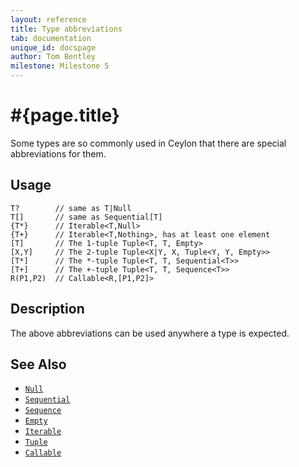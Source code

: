 ```yaml
---
layout: reference
title: Type abbreviations
tab: documentation
unique_id: docspage
author: Tom Bentley
milestone: Milestone 5
---
```


# #{page.title}

Some types are so commonly used in Ceylon that there are special 
abbreviations for them. 

## Usage 

    T?        // same as T|Null
    T[]       // same as Sequential[T]
    {T*}      // Iterable<T,Null>
    {T+}      // Iterable<T,Nothing>, has at least one element
    [T]       // The 1-tuple Tuple<T, T, Empty>
    [X,Y]     // The 2-tuple Tuple<X|Y, X, Tuple<Y, Y, Empty>>
    [T*]      // The *-tuple Tuple<T, T, Sequential<T>>
    [T+]      // The +-tuple Tuple<T, T, Sequence<T>>
    R(P1,P2)  // Callable<R,[P1,P2]>
    

## Description

The above abbreviations can be used anywhere a type is expected. 

## See Also

* [`Null`](#{site.urls.apidoc_current}/ceylon/language/class_Null.html)
* [`Sequential`](#{site.urls.apidoc_current}/ceylon/language/interface_Sequential.html)
* [`Sequence`](#{site.urls.apidoc_current}/ceylon/language/interface_Sequence.html)
* [`Empty`](#{site.urls.apidoc_current}/ceylon/language/class_Empty.html)
* [`Iterable`](#{site.urls.apidoc_current}/ceylon/language/interface_Iterable.html)
* [`Tuple`](#{site.urls.apidoc_current}/ceylon/language/class_Tuple.html)
* [`Callable`](#{site.urls.apidoc_current}/ceylon/language/interface_Callable.html)
